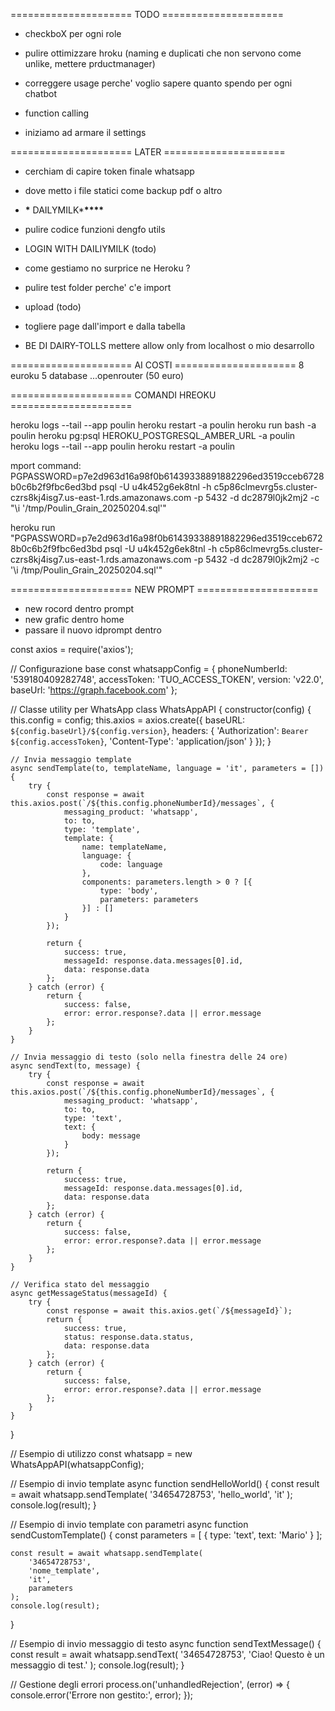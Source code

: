 ===================== TODO =====================

- checkboX per ogni role
- pulire ottimizzare hroku (naming e duplicati che non servono come unlike, mettere prductmanager)
- correggere usage perche' voglio sapere quanto spendo per ogni chatbot


- function calling
- iniziamo ad armare il settings

===================== LATER =====================

- cerchiam di capire token finale whatsapp

- dove metto i file statici come backup pdf o altro

- **\*** DAILYMILK\***\*\*\*\***
- pulire codice funzioni dengfo utils
- LOGIN WITH DAILIYMILK (todo)
- come gestiamo no surprice ne Heroku ?
- pulire test folder perche' c'e import
- upload (todo)
- togliere page dall'import e dalla tabella
- BE DI DAIRY-TOLLS mettere allow only from localhost o mio desarrollo

===================== AI COSTI =====================
8 euroku
5 database
...openrouter (50 euro)

===================== COMANDI HREOKU =====================

heroku logs --tail --app poulin
heroku restart -a poulin
heroku run bash -a poulin
heroku pg:psql HEROKU_POSTGRESQL_AMBER_URL -a poulin
heroku logs --tail --app poulin heroku restart -a poulin

mport command: PGPASSWORD=p7e2d963d16a98f0b61439338891882296ed3519cceb6728b0c6b2f9fbc6ed3bd psql -U u4k452g6ek8tnl -h c5p86clmevrg5s.cluster-czrs8kj4isg7.us-east-1.rds.amazonaws.com -p 5432 -d dc2879l0jk2mj2 -c "\i '/tmp/Poulin_Grain_20250204.sql'"

heroku run "PGPASSWORD=p7e2d963d16a98f0b61439338891882296ed3519cceb6728b0c6b2f9fbc6ed3bd psql -U u4k452g6ek8tnl -h c5p86clmevrg5s.cluster-czrs8kj4isg7.us-east-1.rds.amazonaws.com -p 5432 -d dc2879l0jk2mj2 -c '\i /tmp/Poulin_Grain_20250204.sql'"

===================== NEW PROMPT =====================

- new rocord dentro prompt
- new grafic dentro home
- passare il nuovo idprompt dentro

const axios = require('axios');

// Configurazione base
const whatsappConfig = {
phoneNumberId: '539180409282748',
accessToken: 'TUO_ACCESS_TOKEN',
version: 'v22.0',
baseUrl: 'https://graph.facebook.com'
};

// Classe utility per WhatsApp
class WhatsAppAPI {
constructor(config) {
this.config = config;
this.axios = axios.create({
baseURL: `${config.baseUrl}/${config.version}`,
headers: {
'Authorization': `Bearer ${config.accessToken}`,
'Content-Type': 'application/json'
}
});
}

    // Invia messaggio template
    async sendTemplate(to, templateName, language = 'it', parameters = []) {
        try {
            const response = await this.axios.post(`/${this.config.phoneNumberId}/messages`, {
                messaging_product: 'whatsapp',
                to: to,
                type: 'template',
                template: {
                    name: templateName,
                    language: {
                        code: language
                    },
                    components: parameters.length > 0 ? [{
                        type: 'body',
                        parameters: parameters
                    }] : []
                }
            });

            return {
                success: true,
                messageId: response.data.messages[0].id,
                data: response.data
            };
        } catch (error) {
            return {
                success: false,
                error: error.response?.data || error.message
            };
        }
    }

    // Invia messaggio di testo (solo nella finestra delle 24 ore)
    async sendText(to, message) {
        try {
            const response = await this.axios.post(`/${this.config.phoneNumberId}/messages`, {
                messaging_product: 'whatsapp',
                to: to,
                type: 'text',
                text: {
                    body: message
                }
            });

            return {
                success: true,
                messageId: response.data.messages[0].id,
                data: response.data
            };
        } catch (error) {
            return {
                success: false,
                error: error.response?.data || error.message
            };
        }
    }

    // Verifica stato del messaggio
    async getMessageStatus(messageId) {
        try {
            const response = await this.axios.get(`/${messageId}`);
            return {
                success: true,
                status: response.data.status,
                data: response.data
            };
        } catch (error) {
            return {
                success: false,
                error: error.response?.data || error.message
            };
        }
    }

}

// Esempio di utilizzo
const whatsapp = new WhatsAppAPI(whatsappConfig);

// Esempio di invio template
async function sendHelloWorld() {
const result = await whatsapp.sendTemplate(
'34654728753',
'hello_world',
'it'
);
console.log(result);
}

// Esempio di invio template con parametri
async function sendCustomTemplate() {
const parameters = [
{
type: 'text',
text: 'Mario'
}
];

    const result = await whatsapp.sendTemplate(
        '34654728753',
        'nome_template',
        'it',
        parameters
    );
    console.log(result);

}

// Esempio di invio messaggio di testo
async function sendTextMessage() {
const result = await whatsapp.sendText(
'34654728753',
'Ciao! Questo è un messaggio di test.'
);
console.log(result);
}

// Gestione degli errori
process.on('unhandledRejection', (error) => {
console.error('Errore non gestito:', error);
});
